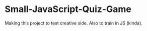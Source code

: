 # Small-JavaScript-Quiz-Game
Making this project to test creative side. Also to train in JS (kinda).
